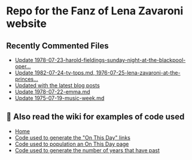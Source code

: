 # Repo for the Fanz of Lena Zavaroni website

## Recently Commented Files
<!-- BLOG-POST-LIST:START -->
- [Update 1978-07-23-harold-fieldings-sunday-night-at-the-blackpool-oper…](https://github.com/FanzOfLenaZavaroni/fanzoflenazavaroni.github.io/commit/1eaf6a9587a37edb9a1540d22340049816369a6a)
- [Update 1982-07-24-tv-tops.md, 1976-07-25-lena-zavaroni-at-the-princes…](https://github.com/FanzOfLenaZavaroni/fanzoflenazavaroni.github.io/commit/648372b97de4a42d02f6b28282423d527039f63c)
- [Updated with the latest blog posts](https://github.com/FanzOfLenaZavaroni/fanzoflenazavaroni.github.io/commit/69a7884c051d12a57e1e72be06614a835e746e6a)
- [Update 1978-07-22-emma.md](https://github.com/FanzOfLenaZavaroni/fanzoflenazavaroni.github.io/commit/b285f818804cacbbd934b09af1d580e73678cf7a)
- [Update 1975-07-19-music-week.md](https://github.com/FanzOfLenaZavaroni/fanzoflenazavaroni.github.io/commit/eddef6e20d008c2a8d20acd2d2554b1557ad3b4f)
<!-- BLOG-POST-LIST:END -->

## :notebook: Also read the wiki for examples of code used
* [Home](https://github.com/FanzOfLenaZavaroni/fanzoflenazavaroni.github.io/wiki)
* [Code used to generate the "On This Day" links](https://github.com/FanzOfLenaZavaroni/fanzoflenazavaroni.github.io/wiki/On-This-Day-Code)
* [Code used to population an On This Day page](https://github.com/FanzOfLenaZavaroni/fanzoflenazavaroni.github.io/wiki/Code-used-to-population-an-On-This-Day-page)
* [Code used to generate the number of years that have past](https://github.com/FanzOfLenaZavaroni/fanzoflenazavaroni.github.io/wiki/Number-of-years-gone-by-code)
